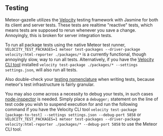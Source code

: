Testing
-------

Meteor-gazelle utilizes the [Velocity](https://velocity.readme.io/docs/getting-started) testing framework with Jasmine for both its client and server tests. These tests are realtime "reactive" tests, which means tests are supposed to rerun whenever you save a change. Annoyingly, this is broken for server integration tests.

To run all package tests using the native Meteor test runner, `VELOCITY_TEST_PACKAGES=1 meteor test-packages --driver-package velocity:html-reporter ./packages/*` is a currently functional, though annoyingly slow, way to run all tests.
Alternatively, if you have the [Velocity CLI tool](https://www.npmjs.com/package/velocity-cli) installed `velocity test-package ./packages/* --settings settings.json`, will also run all tests.

Also double-check your [testing nomenclature](http://www.meteortesting.com/chapter/velocity) when writing tests, because meteor's test infrastructure is fairly granular.

You may also come across a necessity to debug your tests, in such cases [node-inspector](https://www.npmjs.com/package/node-inspector) is needed. Simply place a `debugger;` statement on the line of test code you wish to suspend execution for and run the following command if you have the Velocity CLI tool `velocity test-package [package-to-test] --settings settings.json --debug-port 5858` or `VELOCITY_TEST_PACKAGES=1 meteor test-packages --driver-package velocity:html-reporter ./packages/* --debug-port 5858` to use the Meteor CLI tool.
